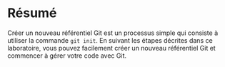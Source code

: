 # Résumé

Créer un nouveau référentiel Git est un processus simple qui consiste à utiliser la commande `git init`. En suivant les étapes décrites dans ce laboratoire, vous pouvez facilement créer un nouveau référentiel Git et commencer à gérer votre code avec Git.
